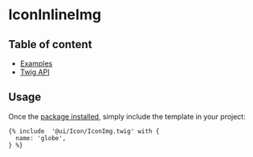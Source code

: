 # IconInlineImg <Badges :texts="badges" />

<script setup>
  import pkg from '@studiometa/ui/Icon/package.json';
  const badges = [`v${pkg.version}`, 'Twig'];
</script>

## Table of content

- [Examples](./examples.html)
- [Twig API](./twig-api.html)

## Usage

Once the [package installed](/guide/installation/), simply include the template in your project:

```twig
{% include  '@ui/Icon/IconImg.twig' with {
  name: 'globe',
} %}
```
